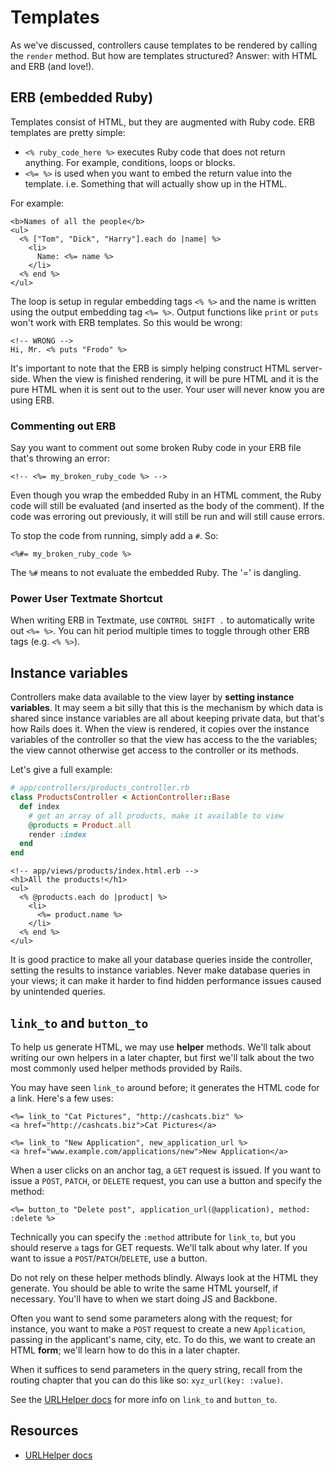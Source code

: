 # Templates

As we've discussed, controllers cause templates to be rendered by
calling the `render` method. But how are templates structured? Answer:
with HTML and ERB (and love!).

## ERB (embedded Ruby)

Templates consist of HTML, but they are augmented with Ruby code. ERB
templates are pretty simple:

* `<% ruby_code_here %>` executes Ruby code that does not return
  anything. For example, conditions, loops or blocks.
* `<%= %>` is used when you want to embed the return value into the
  template. i.e. Something that will actually show up in the HTML.

For example:

```html+erb
<b>Names of all the people</b>
<ul>
  <% ["Tom", "Dick", "Harry"].each do |name| %>
    <li>
      Name: <%= name %>
    </li>
  <% end %>
</ul>
```

The loop is setup in regular embedding tags `<% %>` and the name is
written using the output embedding tag `<%= %>`. Output functions like
`print` or `puts` won't work with ERB templates. So this would be
wrong:

```html+erb
<!-- WRONG -->
Hi, Mr. <% puts "Frodo" %>
```

It's important to note that the ERB is simply helping construct HTML
server-side.  When the view is finished rendering, it will be pure
HTML and it is the pure HTML when it is sent out to the user. Your
user will never know you are using ERB.

### Commenting out ERB

Say you want to comment out some broken Ruby code in your ERB file
that's throwing an error:

```html+erb
<!-- <%= my_broken_ruby_code %> -->
```

Even though you wrap the embedded Ruby in an HTML comment, the Ruby
code will still be evaluated (and inserted as the body of the
comment). If the code was erroring out previously, it will still be
run and will still cause errors.

To stop the code from running, simply add a `#`. So:

```html+erb
<%#= my_broken_ruby_code %>
```

The `%#` means to not evaluate the embedded Ruby. The '=' is dangling.

### Power User Textmate Shortcut

When writing ERB in Textmate, use `CONTROL SHIFT .` to automatically
write out `<%= %>`. You can hit period multiple times to toggle
through other ERB tags (e.g. `<% %>`).

## Instance variables

Controllers make data available to the view layer by **setting
instance variables**. It may seem a bit silly that this is the
mechanism by which data is shared since instance variables are all
about keeping private data, but that's how Rails does it. When the
view is rendered, it copies over the instance variables of the
controller so that the view has access to the the variables; the view
cannot otherwise get access to the controller or its methods.

Let's give a full example:

```ruby
# app/controllers/products_controller.rb
class ProductsController < ActionController::Base
  def index
    # get an array of all products, make it available to view
    @products = Product.all
    render :index
  end
end
```

```html+erb
<!-- app/views/products/index.html.erb -->
<h1>All the products!</h1>
<ul>
  <% @products.each do |product| %>
    <li>
      <%= product.name %>
    </li>
  <% end %>
</ul>
```

It is good practice to make all your database queries inside the
controller, setting the results to instance variables. Never make
database queries in your views; it can make it harder to find hidden
performance issues caused by unintended queries.

## `link_to` and `button_to`

To help us generate HTML, we may use **helper** methods. We'll talk
about writing our own helpers in a later chapter, but first we'll talk
about the two most commonly used helper methods provided by Rails.

You may have seen `link_to` around before; it generates the HTML code
for a link. Here's a few uses:

```html+erb
<%= link_to "Cat Pictures", "http://cashcats.biz" %>
<a href="http://cashcats.biz">Cat Pictures</a>

<%= link_to "New Application", new_application_url %>
<a href="www.example.com/applications/new">New Application</a>
```

When a user clicks on an anchor tag, a `GET` request is issued. If you
want to issue a `POST`, `PATCH`, or `DELETE` request, you can use a
button and specify the method:

```html+erb
<%= button_to "Delete post", application_url(@application), method: :delete %>
```

Technically you can specify the `:method` attribute for `link_to`, but
you should reserve `a` tags for GET requests. We'll talk about why
later. If you want to issue a `POST`/`PATCH`/`DELETE`, use a button.

Do not rely on these helper methods blindly. Always look at the HTML
they generate. You should be able to write the same HTML yourself, if
necessary. You'll have to when we start doing JS and Backbone.

Often you want to send some parameters along with the request; for
instance, you want to make a `POST` request to create a new
`Application`, passing in the applicant's name, city, etc. To do this,
we want to create an HTML **form**; we'll learn how to do this in a
later chapter.

When it suffices to send parameters in the query string, recall from
the routing chapter that you can do this like so: `xyz_url(key:
:value)`.

See the [URLHelper docs][url-helper-docs] for more info on `link_to`
and `button_to`.

## Resources

* [URLHelper docs][url-helper-docs]

[url-helper-docs]: http://api.rubyonrails.org/classes/ActionView/Helpers/UrlHelper.html
